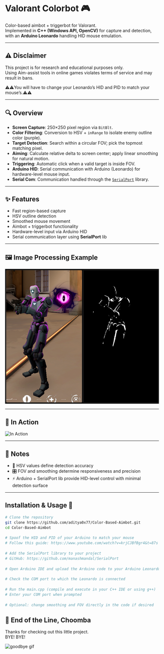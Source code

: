 # Valorant Colorbot 🎮

Color-based aimbot + triggerbot for Valorant.  
Implemented in **C++ (Windows API, OpenCV)** for capture and detection, with an **Arduino Leonardo** handling HID mouse emulation.

---

## ⚠️ Disclaimer
This project is for research and educational purposes only.  
Using Aim-assist tools in online games violates terms of service and may result in bans.

⚠️⚠️You will have to change your Leonardo’s HID and PID to match your mouse’s.⚠️⚠️

---

## 🔍 Overview
- **Screen Capture**: 250×250 pixel region via `BitBlt`.  
- **Color Filtering**: Conversion to HSV + `inRange` to isolate enemy outline color (purple).  
- **Target Detection**: Search within a circular FOV; pick the topmost matching pixel.  
- **Aiming**: Calculate relative delta to screen center; apply linear smoothing for natural motion.  
- **Triggering**: Automatic click when a valid target is inside FOV.  
- **Arduino HID**: Serial communication with Arduino (Leonardo) for hardware-level mouse input.  
- **Serial Com**: Communication handled through the [`SerialPort`](https://github.com/manashmandal/SerialPort) library.  

---

## ✨ Features
- Fast region-based capture  
- HSV outline detection  
- Smoothed mouse movement  
- Aimbot + triggerbot functionality  
- Hardware-level input via Arduino HID  
- Serial communication layer using **SerialPort** lib 

---

## 🖼️ Image Processing Example
![Before and After Image Processing](Images/Color_Filtering_Example.png)

---

## 🎥 In Action
![In Action](Images/Demo.gif)

---

## 📝 Notes
- 🎯 HSV values define detection accuracy  
- 🎛️ FOV and smoothing determine responsiveness and precision  
- ⚡ Arduino + SerialPort lib provide HID-level control with minimal detection surface  

---
## Installation & Usage 🚀

```bash
# Clone the repository
git clone https://github.com/aditya0x77/Color-Based-Aimbot.git
cd Color-Based-Aimbot

# Spoof the HID and PID of your Arduino to match your mouse
# Follow this guide: https://www.youtube.com/watch?v=krjCJBfBgr4&t=87s

# Add the SerialPort library to your project
# GitHub: https://github.com/manashmandal/SerialPort

# Open Arduino IDE and upload the Arduino code to your Arduino Leonardo

# Check the COM port to which the Leonardo is connected

# Run the main.cpp (compile and execute in your C++ IDE or using g++)
# Enter your COM port when prompted

# Optional: change smoothing and FOV directly in the code if desired
```
## 🌃 End of the Line, Choomba  
Thanks for checking out this little project.  
BYE! BYE!

![goodbye gif](Images/Johnny.gif)
